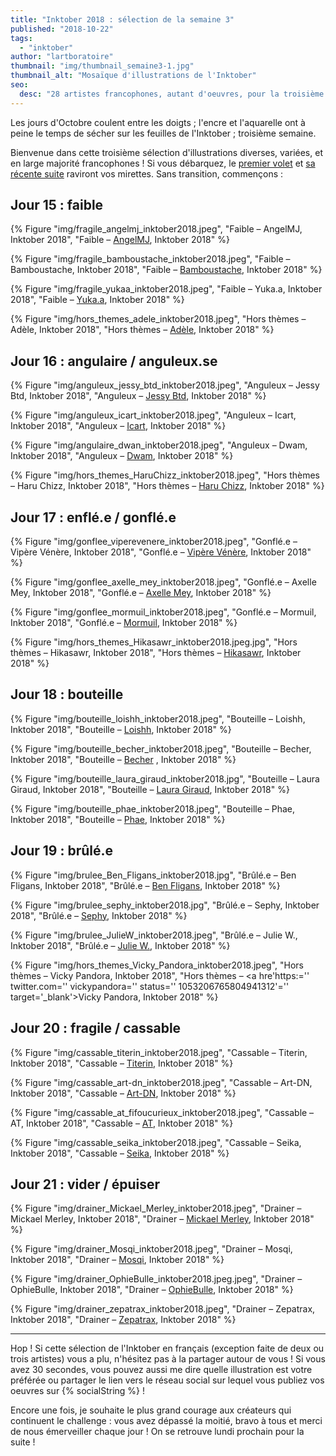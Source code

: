 ```yaml
---
title: "Inktober 2018 : sélection de la semaine 3"
published: "2018-10-22"
tags: 
  - "inktober"
author: "lartboratoire"
thumbnail: "img/thumbnail_semaine3-1.jpg"
thumbnail_alt: "Mosaïque d'illustrations de l'Inktober"
seo:
  desc: "28 artistes francophones, autant d'oeuvres, pour la troisième semaine de l'Inktober 2018. Encre et aquarelle sont au rendez-vous !"
---
```


Les jours d'Octobre coulent entre les doigts ; l'encre et l'aquarelle ont à peine le temps de sécher sur les feuilles de l'Inktober ; troisième semaine.

Bienvenue dans cette troisième sélection d'illustrations diverses, variées, et en large majorité francophones ! Si vous débarquez, le [premier volet](/inktober-2018-selection-semaine-1/) et [sa récente suite](/inktober-2018-selection-semaine-2/) raviront vos mirettes. Sans transition, commençons :

## Jour 15 : faible

{% Figure "img/fragile_angelmj_inktober2018.jpeg", "Faible – AngelMJ, Inktober 2018", "Faible – <a href='https://twitter.com/AtelierAngelMJ/status/1051864032255324160' target='_blank' rel='noopener'>AngelMJ</a>, Inktober 2018" %}

{% Figure "img/fragile_bamboustache_inktober2018.jpeg", "Faible – Bamboustache, Inktober 2018", "Faible – <a href='https://twitter.com/bamboustache/status/1052967101458239488' target='_blank' rel='noopener'>Bamboustache</a>, Inktober 2018" %}

{% Figure "img/fragile_yukaa_inktober2018.jpeg", "Faible – Yuka.a, Inktober 2018", "Faible – <a href='https://twitter.com/Yukaa_draw/status/1053675923860606976' target='_blank' rel='noopener'>Yuka.a</a>, Inktober 2018" %}

{% Figure "img/hors_themes_adele_inktober2018.jpeg", "Hors thèmes – Adèle, Inktober 2018", "Hors thèmes – <a href='https://twitter.com/super_adele/status/1053229506834632704' target='_blank' rel='noopener'>Adèle</a>, Inktober 2018" %}

## Jour 16 : angulaire / anguleux.se

{% Figure "img/anguleux_jessy_btd_inktober2018.jpeg", "Anguleux – Jessy Btd, Inktober 2018", "Anguleux – <a href='https://twitter.com/Carnet_dessin/status/1052077177108393984' target='_blank' rel='noopener'>Jessy Btd</a>, Inktober 2018" %}

{% Figure "img/anguleux_icart_inktober2018.jpeg", "Anguleux – Icart, Inktober 2018", "Anguleux – <a href='https://twitter.com/ICart_Paint/status/1052214773998338048' target='_blank' rel='noopener'>Icart</a>, Inktober 2018" %}

{% Figure "img/angulaire_dwan_inktober2018.jpeg", "Anguleux – Dwam, Inktober 2018", "Anguleux – <a href='https://twitter.com/Dwam/status/1052244115021328384' target='_blank' rel='noopener'>Dwam</a>, Inktober 2018" %}

{% Figure "img/hors_themes_HaruChizz_inktober2018.jpeg", "Hors thèmes – Haru Chizz, Inktober 2018", "Hors thèmes – <a href='https://twitter.com/HaruChizz/status/1053262236230270976' target='_blank' rel='noopener'>Haru Chizz</a>, Inktober 2018" %}

## Jour 17 : enflé.e / gonflé.e

{% Figure "img/gonflee_viperevenere_inktober2018.jpeg", "Gonflé.e – Vipère Vénère, Inktober 2018", "Gonflé.e – <a href='https://twitter.com/LangueQuiPique/status/1052592175706300416' target='_blank' rel='noopener'>Vipère Vénère</a>, Inktober 2018" %}

{% Figure "img/gonflee_axelle_mey_inktober2018.jpeg", "Gonflé.e – Axelle Mey, Inktober 2018", "Gonflé.e – <a href='https://twitter.com/Axelle_Mey/status/1052525852938854401' target='_blank' rel='noopener'>Axelle Mey</a>, Inktober 2018" %}

{% Figure "img/gonflee_mormuil_inktober2018.jpeg", "Gonflé.e – Mormuil, Inktober 2018", "Gonflé.e – <a href='https://twitter.com/Mormuil/status/1053088567558332416' target='_blank' rel='noopener'>Mormuil</a>, Inktober 2018" %}

{% Figure "img/hors_themes_Hikasawr_inktober2018.jpeg.jpg", "Hors thèmes – Hikasawr, Inktober 2018", "Hors thèmes – <a href='https://twitter.com/Hikasawr/status/1052633059164532737' target='_blank' rel='noopener'>Hikasawr</a>, Inktober 2018" %}

## Jour 18 : bouteille

{% Figure "img/bouteille_loishh_inktober2018.jpeg", "Bouteille – Loishh, Inktober 2018", "Bouteille – <a href='https://twitter.com/loishh/status/1053351488985227264' target='_blank' rel='noopener'>Loishh</a>, Inktober 2018" %}

{% Figure "img/bouteille_becher_inktober2018.jpeg", "Bouteille – Becher, Inktober 2018", "Bouteille – <a href='https://twitter.com/MoutonBecher/status/1052923116173840391' target='_blank' rel='noopener'>Becher</a> , Inktober 2018" %}

{% Figure "img/bouteille_laura_giraud_inktober2018.jpg", "Bouteille – Laura Giraud, Inktober 2018", "Bouteille – <a href='https://www.facebook.com/lauragiraudillustration/photos/a.1491437804464048/2225176401090181/ ' target='_blank' rel='noopener'>Laura Giraud</a>, Inktober 2018" %}

{% Figure "img/bouteille_phae_inktober2018.jpeg", "Bouteille – Phae, Inktober 2018", "Bouteille – <a href='https://twitter.com/hephaestine/status/1052667945229475842' target='_blank' rel='noopener'>Phae</a>, Inktober 2018" %}

## Jour 19 : brûlé.e

{% Figure "img/brulee_Ben_Fligans_inktober2018.jpg", "Brûlé.e – Ben Fligans, Inktober 2018", "Brûlé.e – <a href='https://twitter.com/BenFligans/status/1053967580510281728' target='_blank' rel='noopener'>Ben Fligans</a>, Inktober 2018" %}

{% Figure "img/brulee_sephy_inktober2018.jpg", "Brûlé.e – Sephy, Inktober 2018", "Brûlé.e – <a href='https://twitter.com/artofsephy/status/1054007094326845440' target='_blank' rel='noopener'>Sephy</a>, Inktober 2018" %}

{% Figure "img/brulee_JulieW_inktober2018.jpeg", "Brûlé.e – Julie W., Inktober 2018", "Brûlé.e – <a href='https://twitter.com/owlyjules/status/1054002821580767232' target='_blank' rel='noopener'>Julie W.</a>, Inktober 2018" %}

{% Figure "img/hors_themes_Vicky_Pandora_inktober2018.jpeg", "Hors thèmes – Vicky Pandora, Inktober 2018", "Hors thèmes – <a hre'https:='' twitter.com='' vickypandora='' status='' 1053206765804941312'='' target='_blank'>Vicky Pandora</a>, Inktober 2018" %}

## Jour 20 : fragile / cassable

{% Figure "img/cassable_titerin_inktober2018.jpeg", "Cassable – Titerin, Inktober 2018", "Cassable – <a href='https://twitter.com/titerin/status/1053587744151232517' target='_blank' rel='noopener'>Titerin</a>, Inktober 2018" %}

{% Figure "img/cassable_art-dn_inktober2018.jpeg", "Cassable – Art-DN, Inktober 2018", "Cassable – <a href='https://twitter.com/ADNartdraw/status/1053613686747742209' target='_blank' rel='noopener'>Art-DN</a>, Inktober 2018" %}

{% Figure "img/cassable_at_fifoucurieux_inktober2018.jpeg", "Cassable – AT, Inktober 2018", "Cassable – <a href='https://twitter.com/Fifoucurieux/status/1053528085012930562' target='_blank' rel='noopener'>AT</a>, Inktober 2018" %}

{% Figure "img/cassable_seika_inktober2018.jpeg", "Cassable – Seika, Inktober 2018", "Cassable – <a href='https://twitter.com/seikatattoo/status/1053739713364930562' target='_blank' rel='noopener'>Seika</a>, Inktober 2018" %}

## Jour 21 : vider / épuiser

{% Figure "img/drainer_Mickael_Merley_inktober2018.jpeg", "Drainer – Mickael Merley, Inktober 2018", "Drainer – <a href='https://twitter.com/mickaelmerley/status/1053896333910831104' target='_blank' rel='noopener'>Mickael Merley</a>, Inktober 2018" %}

{% Figure "img/drainer_Mosqi_inktober2018.jpeg", "Drainer – Mosqi, Inktober 2018", "Drainer – <a href='https://twitter.com/Mosqi/status/1053963369999413248' target='_blank' rel='noopener'>Mosqi</a>, Inktober 2018" %}

{% Figure "img/drainer_OphieBulle_inktober2018.jpeg.jpeg", "Drainer – OphieBulle, Inktober 2018", "Drainer – <a href='https://twitter.com/OphieBulle/status/1053967053797896193' target='_blank' rel='noopener'>OphieBulle</a>, Inktober 2018" %}

{% Figure "img/drainer_zepatrax_inktober2018.jpeg", "Drainer – Zepatrax, Inktober 2018", "Drainer – <a href='https://twitter.com/Zapatrax/status/1053932333353656320' target='_blank' rel='noopener'>Zepatrax</a>, Inktober 2018" %}

* * *

Hop ! Si cette sélection de l'Inktober en français (exception faite de deux ou trois artistes) vous a plu, n'hésitez pas à la partager autour de vous ! Si vous avez 30 secondes, vous pouvez aussi me dire quelle illustration est votre préférée ou partager le lien vers le réseau social sur lequel vous publiez vos oeuvres sur {% socialString %} !

Encore une fois, je souhaite le plus grand courage aux créateurs qui continuent le challenge : vous avez dépassé la moitié, bravo à tous et merci de nous émerveiller chaque jour ! On se retrouve lundi prochain pour la suite !
